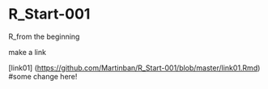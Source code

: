 # R_Start-001
R_from the beginning

make a link

[link01] (https://github.com/Martinban/R_Start-001/blob/master/link01.Rmd)
#some change here!